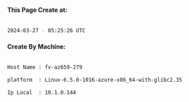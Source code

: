 
   
#### This Page Create at:

```bash

2024-03-27 - 05:25:26 UTC

```

#### Create By Machine:

```bash

Host Name : fv-az659-279

platform  : Linux-6.5.0-1016-azure-x86_64-with-glibc2.35

Ip Local  : 10.1.0.144

```

